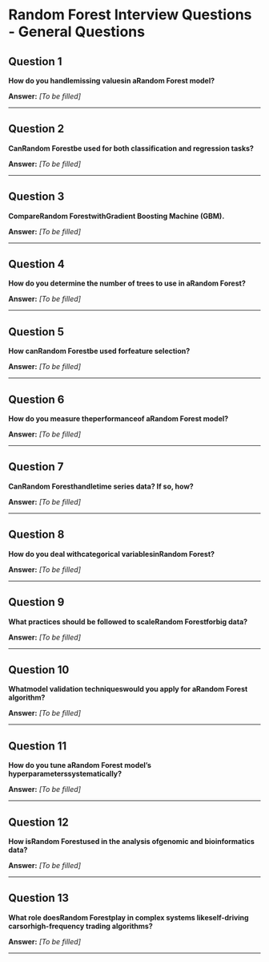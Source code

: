 # Random Forest Interview Questions - General Questions

## Question 1

**How do you handlemissing valuesin aRandom Forest model?**

**Answer:** _[To be filled]_

---

## Question 2

**CanRandom Forestbe used for both classification and regression tasks?**

**Answer:** _[To be filled]_

---

## Question 3

**CompareRandom ForestwithGradient Boosting Machine (GBM).**

**Answer:** _[To be filled]_

---

## Question 4

**How do you determine the number of trees to use in aRandom Forest?**

**Answer:** _[To be filled]_

---

## Question 5

**How canRandom Forestbe used forfeature selection?**

**Answer:** _[To be filled]_

---

## Question 6

**How do you measure theperformanceof aRandom Forest model?**

**Answer:** _[To be filled]_

---

## Question 7

**CanRandom Foresthandletime series data? If so, how?**

**Answer:** _[To be filled]_

---

## Question 8

**How do you deal withcategorical variablesinRandom Forest?**

**Answer:** _[To be filled]_

---

## Question 9

**What practices should be followed to scaleRandom Forestforbig data?**

**Answer:** _[To be filled]_

---

## Question 10

**Whatmodel validation techniqueswould you apply for aRandom Forest algorithm?**

**Answer:** _[To be filled]_

---

## Question 11

**How do you tune aRandom Forest model’s hyperparameterssystematically?**

**Answer:** _[To be filled]_

---

## Question 12

**How isRandom Forestused in the analysis ofgenomic and bioinformatics data?**

**Answer:** _[To be filled]_

---

## Question 13

**What role doesRandom Forestplay in complex systems likeself-driving carsorhigh-frequency trading algorithms?**

**Answer:** _[To be filled]_

---

